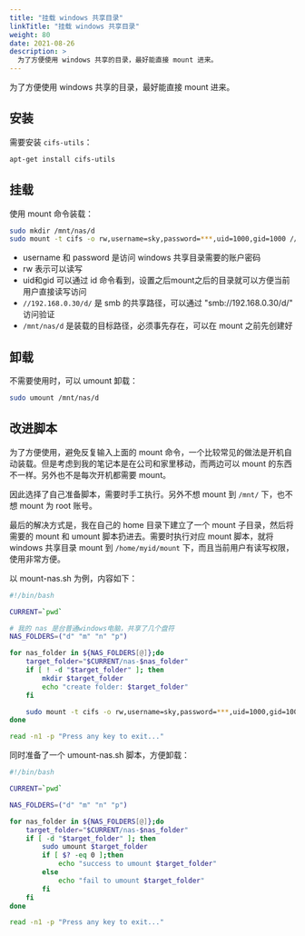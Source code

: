 ```yaml
---
title: "挂载 windows 共享目录"
linkTitle: "挂载 windows 共享目录"
weight: 80
date: 2021-08-26
description: >
  为了方便使用 windows 共享的目录，最好能直接 mount 进来。
---
```



为了方便使用 windows 共享的目录，最好能直接 mount 进来。

## 安装

需要安装 `cifs-utils`：

```bash
apt-get install cifs-utils
```

## 挂载

使用 mount 命令装载：

```bash
sudo mkdir /mnt/nas/d
sudo mount -t cifs -o rw,username=sky,password=***,uid=1000,gid=1000 //192.168.0.30/d/ /mnt/nas/d
```

- username 和 password 是访问 windows 共享目录需要的账户密码
- rw 表示可以读写
- uid和gid 可以通过 id 命令看到，设置之后mount之后的目录就可以方便当前用户直接读写访问
- `//192.168.0.30/d/` 是 smb 的共享路径，可以通过 "smb://192.168.0.30/d/" 访问验证
- `/mnt/nas/d` 是装载的目标路径，必须事先存在，可以在 mount 之前先创建好

## 卸载

不需要使用时，可以 umount 卸载：

```bash
sudo umount /mnt/nas/d
```

## 改进脚本

为了方便使用，避免反复输入上面的 mount 命令，一个比较常见的做法是开机自动装载。但是考虑到我的笔记本是在公司和家里移动，而两边可以 mount 的东西不一样。另外也不是每次开机都需要 mount。

因此选择了自己准备脚本，需要时手工执行。另外不想 mount 到 `/mnt/` 下，也不想 mount 为 root 账号。

最后的解决方式是，我在自己的 home 目录下建立了一个 mount 子目录，然后将需要的 mount 和 umount 脚本扔进去。需要时执行对应 mount 脚本，就将 windows 共享目录 mount 到 `/home/myid/mount` 下，而且当前用户有读写权限，使用非常方便。

以 mount-nas.sh 为例，内容如下：

```bash
#!/bin/bash

CURRENT=`pwd`

# 我的 nas 是台普通windows电脑，共享了几个盘符
NAS_FOLDERS=("d" "m" "n" "p")

for nas_folder in ${NAS_FOLDERS[@]};do
	target_folder="$CURRENT/nas-$nas_folder"
	if [ ! -d "$target_folder" ]; then
		mkdir $target_folder
		echo "create folder: $target_folder"
	fi

	sudo mount -t cifs -o rw,username=sky,password=***,uid=1000,gid=1000 "//192.168.0.30/$nas_folder/" $target_folder
done

read -n1 -p "Press any key to exit..."
```

同时准备了一个 umount-nas.sh 脚本，方便卸载：

```bash
#!/bin/bash

CURRENT=`pwd`

NAS_FOLDERS=("d" "m" "n" "p")

for nas_folder in ${NAS_FOLDERS[@]};do
	target_folder="$CURRENT/nas-$nas_folder"
	if [ -d "$target_folder" ]; then
		sudo umount $target_folder
		if [ $? -eq 0 ];then
			echo "success to umount $target_folder"
		else
			echo "fail to umount $target_folder"
		fi
	fi
done

read -n1 -p "Press any key to exit..."
```